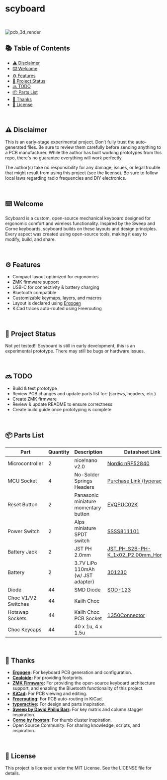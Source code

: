 # scyboard

<br>

![pcb_3d_render](https://github.com/user-attachments/assets/bfab142d-bc1a-432d-a56b-56626b2dfd26)





## 📚 Table of Contents

- [⚠️ Disclaimer](#-disclaimer)
- [⌨️ Welcome](#-welcome)
- [⚙️ Features](#-features)
- [🔧 Project Status](#-project-status)
- [🔜 TODO](#-todo)
- [📦 Parts List](#-parts-list)
- [🙏 Thanks](#-thanks)
- [📄 License](#-license)

<br>

## ⚠️ Disclaimer

This is an early-stage experimental project. Don’t fully trust the auto-generated files. Be sure to review them carefully before sending anything to a PCB manufacturer. While the author has built working prototypes from this repo, there's no guarantee everything will work perfectly.

The author(s) take no responsibility for any damage, issues, or legal trouble that might result from using this project (see the license). Be sure to follow local laws regarding radio frequencies and DIY electronics.

<br>

## ⌨️ Welcome

Scyboard is a custom, open-source mechanical keyboard designed for ergonomic comfort and wireless functionality. Inspired by the Sweep and Corne keyboards, scyboard builds on these layouts and design principles. Every aspect was created using open-source tools, making it easy to modify, build, and share.

<br>

## ⚙️ Features

- Compact layout optimized for ergonomics
- ZMK firmware support
- USB-C for connectivity & battery charging
- Bluetooth compatible
- Customizable keymaps, layers, and macros
- Layout is declared using [Ergogen](https://docs.ergogen.xyz/)
- KiCad traces auto-routed using Freerouting

<br>

## 🔧 Project Status

Not yet tested!! Scyboard is still in early development, this is an experimental prototype. There may still be bugs or hardware issues.

<br>

## 🔜 TODO

- Build & test prototype
- Review PCB changes and update parts list for: (screws, headers, etc.)
- Create ZMK firmware
- Review & update README to ensure correctness
- Create build guide once prototyping is complete

<br>

## 📦 Parts List

| Part                    | Quantity | Description                          | Datasheet Link                                                                                                       |
|-------------------------|----------|--------------------------------------|----------------------------------------------------------------------------------------------------------------------|
| Microcontroller         |    2     | nice!nano v2.0                       | [Nordic nRF52840](https://nicekeyboards.com/nice-nano)                                                               |
| MCU Socket              |    4     | No-Solder Springs Headers            | [Purchase Link (typeractive)](https://typeractive.xyz/products/no-solder-spring-headers?variant=47196312502503)      |
| Reset Button            |    2     | Panasonic miniature momentary button | [EVQPUC02K](https://cdn.shopify.com/s/files/1/0618/5674/3655/files/PANASONIC-EVQPUC02K.pdf)                          |
| Power Switch            |    2     | Alps miniature SPDT switch           | [SSSS811101](https://cdn.shopify.com/s/files/1/0618/5674/3655/files/ALPS-SSSS811101.pdf)                             |
| Battery Jack            |    2     | JST PH 2.0mm                         | [JST_PH_S2B-PH-K_1x02_P2.00mm_Horizontal](http://www.jst-mfg.com/product/pdf/eng/ePH.pdf)                            |
| Battery                 |    2     | 3.7V LiPo 110mAh (w/ JST adapter)    | [301230](https://www.ufinebattery.com/images/upload/ufx0509-08-3-7v-75mah-lithium-ion-battery-product-datasheet.pdf) |
| Diode                   |    44    | SMD Diode                            | [SOD-123](https://www.onsemi.com/download/data-sheet/pdf/mmsd301t1-d.pdf)                                            |
| Choc V1/V2 Switches     |    44    | Kailh Choc                           |                                                                                                                      |
| Hotswap Sockets         |    44    | Kailh Choc PCB Socket                | [1350Connector](https://www.kailhswitch.com/Content/upload/pdf/202115927/CPG135001S30-data-sheet.pdf?rnd=943)        |
| Choc Keycaps            |    44    | 40 x 1u, 4 x 1.5u                    |                                                                                                                      |

<br>

## 🙏 Thanks

- **[Ergogen](https://docs.ergogen.xyz/):** For keyboard PCB generation and configuration.
- **[Ceoloide](https://github.com/ceoloide/ergogen-footprints):** For providing footprints.
- **[ZMK Firmware](https://zmk.dev/):** For providing the open-source keyboard architecture support, and enabling the Bluetooth functionality of this project.
- **[KiCad](https://www.kicad.org/):** For PCB viewing and editing.
- **[Freerouting](https://www.freerouting.app/):** For PCB auto-routing in KiCad.
- **[typeractive](https://typeractive.xyz/):** For design and parts inspiration.
- **[Sweep by David Philip Barr](https://github.com/davidphilipbarr/Sweep):** For key matrix and column stagger inspiration.
- **[Corne by foostan](https://github.com/foostan/crkbd):** For thumb cluster inspiration.
- Open Source Community: For sharing knowledge, scripts, and inspiration.

<br>

## 📄 License

This project is licensed under the MIT License. See the LICENSE file for details.

<br>
